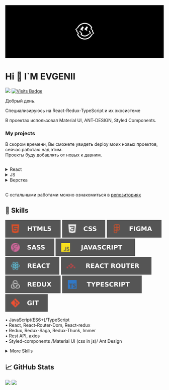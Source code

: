 <img src='./githeader.jpg' />


<h1 > Hi 👋 I`M EVGENII </h1>

<img src='https://www.codewars.com/users/EvgeniiLapotko/badges/micro' />         [![Visits Badge](https://badges.pufler.dev/visits/EvgeniiLapotko/EvgeniiLapotko)](https://github.com/EvgeniiLapotko)


Добрый день.

Специализируюсь на React-Redux-TypeScript и их экосистеме

В проектах использовал Material UI, ANT-DESIGN, Styled Components.

<h3> My projects </h3>
В скором времени, Вы сможете увидеть deploy моих новых проектов, сейчас работаю над этим.
<br />
Проекты буду добавлять от новых к давним.
<br />

<h2></h2>

<details>
<summary>React</summary>
  
  
  
  * Airbnb проект для ознакомления с  Next/React/Tailwind CSS/React-date-range/ReactMapGL. <a href='https://react-airbnb-one.vercel.app/'>демо</a> | <a href='https://github.com/EvgeniiLapotko/react-airbnb'>код</a>
  * Chat проект для ознакомления с  Next/React/StyledComponent-MaterialUi/TS/FirebaseAuth/Firestore. .<a href='https://whatsapp-chat-henna.vercel.app/'>демо</a> | <a href='https://github.com/EvgeniiLapotko/watsapp-chat'>код</a>
  * Slack chat использовал React/Redux-Toolkit/StyledComponent-MaterialUi/TS/Firebase. .<a href='https://slack-clone-aa760.web.app/'>демо</a> | <a href='https://github.com/EvgeniiLapotko/slack-clone'>код</a>
  * React Twitter использовал React-Redux-Saga-Immer-TypeScript не полноценная копия твитера. некоторые основные страницы в целях закрепления знаний TS и Saga. Данные запрашиваются с json-placeholder <a href='https://evgeniilapotko.github.io/react-twitter/'>демо</a> | <a href='https://github.com/EvgeniiLapotko/react-twitter'>код</a>
  * App для поска книг с GoogleBookApi <a href='https://evgeniilapotko.github.io/googleBooks/'>демо</a> | <a href='https://github.com/EvgeniiLapotko/googleBooks'>код</a>
  * App для заказа Пиццы <a href='https://evgeniilapotko.github.io/React-Pizzas/'>демо</a> | <a href='https://github.com/EvgeniiLapotko/React-Pizzas'>код</a> 
  * Учебный проект(без серверной части DB - mockApi) React-Chat <a href='https://evgeniilapotko.github.io/React-Chat/'>демо</a> | <a href='https://github.com/EvgeniiLapotko/React-Chat'>код</a> 
  * App для поска коктелей с thecocktaildbAPI <a href='https://evgeniilapotko.github.io/CoctailsDB/'>демо</a> | <a href='https://github.com/EvgeniiLapotko/CoctailsDB'>код</a>
  * App contacts book <a href='https://evgeniilapotko.github.io/contactBook/'>демо</a> | <a href='https://github.com/EvgeniiLapotko/contactBook'>код</a>
  * App генератор цвета <a href='https://evgeniilapotko.github.io/ColorGenerator/'>демо</a> | <a href='https://github.com/EvgeniiLapotko/ColorGenerator'>код</a>
</details>


<details>
 
  <summary> JS </summary>
  
  * <details>
    <summary>16 заданий JS <a href='https://github.com/EvgeniiLapotko/40Project-Js'>код</a></summary>
          
    * random background <a href='https://evgeniilapotko.github.io/40Project-Js/task1-bgrandom/index.html'>демо</a>
    * counter <a href='https://evgeniilapotko.github.io/40Project-Js/task2-counter/index.html'>демо</a>
    * userCart <a href='https://evgeniilapotko.github.io/40Project-Js/task3-userCart/index.html'>демо</a>
    * tabs questions <a href='https://evgeniilapotko.github.io/40Project-Js/task6-question/index.html'>демо</a>
    * tabs filterMenu <a href='https://evgeniilapotko.github.io/40Project-Js/task7-filterMenu/index.html'>демо</a>
    * video background  <a href='https://evgeniilapotko.github.io/40Project-Js/task8-videoBG/index.html'>демо</a>
    * tabs <a href='https://evgeniilapotko.github.io/40Project-Js/task10-tabs/index.html'>демо</a>
    * backTimer <a href='https://evgeniilapotko.github.io/40Project-Js/task11-backTimer/index.html'>демо</a>
    * generateText <a href='https://evgeniilapotko.github.io/40Project-Js/task12-generateText/index.html'>демо</a>
    * slider <a href='https://evgeniilapotko.github.io/40Project-Js/task14-slider/index.html'>демо</a>
    * RockPaperScissors <a href='https://evgeniilapotko.github.io/40Project-Js/task15-RockPaperScissors/index.html'>демо</a>
    * SimonGame <a href='https://evgeniilapotko.github.io/40Project-Js/task16-SimonGame/index.html'>демо</a>
    * memoryGame <a href='https://evgeniilapotko.github.io/40Project-Js/task19-memoryGame/index.html'>демо</a>
    * whackGame <a href='https://evgeniilapotko.github.io/40Project-Js/task20-whackGame/index.html'>демо</a>
    * darkTheme <a href='https://evgeniilapotko.github.io/40Project-Js/task22-darkTheme/index.html'>демо</a>
    * boxShadowGenerator <a href='https://evgeniilapotko.github.io/40Project-Js/task23-boxShadowGenerator/index.html'>демо</a>
    
    </details>
   
  
    
  
  * Мини рисовалка <a href='https://evgeniilapotko.github.io/paint-js/'>демо</a> | <a href='https://github.com/EvgeniiLapotko/paint-js'>код</a>
  * Копия расширения momentum <a href='https://evgeniilapotko.github.io/momentum-todo-js/'>демо</a> | <a href='https://github.com/EvgeniiLapotko/momentum-todo-js'>код</a>
</details>

  
<details>
  
<summary>Верстка </summary>
  
  * <details>
    
    <summary>Верстка интернет магазина <a href='https://github.com/EvgeniiLapotko/moderno'>код</a></summary>
    
    
    
    * <a href='https://evgeniilapotko.github.io/moderno//app/index.html'>Главная</a> 
    * <a href='https://evgeniilapotko.github.io/moderno//app/about.html'>О нас</a> 
    * <a href='https://evgeniilapotko.github.io/moderno//app/contact.html'>Контакты</a> 
    * <a href='https://evgeniilapotko.github.io/moderno//app/page404.html'>404</a> 
    * <a href='https://evgeniilapotko.github.io/moderno//app/profile.html'>Профиль</a> 
    * <a href='https://evgeniilapotko.github.io/moderno//app/products-details.html'>Продукт</a> 
    * <a href='https://evgeniilapotko.github.io/moderno//app/settings.html'>Настройка</a> 
    * <a href='https://evgeniilapotko.github.io/moderno//app/upload.html'>Обновить тему</a> 
    * <a href='https://evgeniilapotko.github.io/moderno//app/withdraw.html'>Инфо</a> 
  
    </details>
  
  * Верстка лединга home-stroy <a href='https://evgeniilapotko.github.io/home-stroy/dist/index.html'>демо</a> | <a href='https://github.com/EvgeniiLapotko/home-stroy'>код</a>
  * Верстка лединга химчистка мебели <a href='https://evgeniilapotko.github.io/cleaning/dist/index.html'>демо</a> | <a href='https://github.com/EvgeniiLapotko/cleaning'>код</a>
  * Верстка лединга строительной компании <a href='https://evgeniilapotko.github.io/blitz_Estate/dist/index.html'>демо</a> | <a href='https://github.com/EvgeniiLapotko/blitz_Estate'>код</a>
  * Верстка лединга go-surf <a href='https://evgeniilapotko.github.io/surf/dist/index.html'>демо</a> | <a href='https://github.com/EvgeniiLapotko/surf'>код</a>
  * Верстка лединга mavic <a href='https://evgeniilapotko.github.io/mavic/app/index.html'>демо</a> | <a href='https://github.com/EvgeniiLapotko/mavic'>код</a>
  * Верстка лединга <a href='https://evgeniilapotko.github.io/BisLite-2-project/'>демо</a> | <a href='https://github.com/EvgeniiLapotko/BisLite-2-project'>код</a>
</details>

<h2></h2>
C остальными работами можно ознакомиться в <a href='https://github.com/EvgeniiLapotko?tab=repositories'>репозиториях</a> <br />


<h2>💼 Skills</h2>

![alt-текст](./html.svg )
![alt-текст](./css.svg )
![alt-текст](./figma.svg )
![alt-текст](./scss.svg )
![alt-текст](./js.svg )
![alt-текст](./react.svg )
![alt-текст](./rrouter.svg )
![alt-текст](./redux.svg )
![alt-текст](./ts.svg )
![alt-текст](./git.svg )

• JavaScript(ES6+)/TypeScript <br/>
• React, React-Router-Dom, React-redux <br/>
• Redux, Redux-Saga, Redux-Thunk, Immer <br/>
• Rest API, axios <br/>
• Styled-components /Material UI (css in js)/ Ant Design <br/>

<details>
<summary>More Skills</summary>
  
  * Git/Github
  * БЭМ(css)
  * Figma, Photoshop
  * Gulp/Webpack
  * API
  
 </details>

<h2>📈 GitHub Stats</h2>



<img align="center" src='https://github-readme-stats.vercel.app/api?username=EvgeniiLapotko&show_icons=true&line_height=27&css&title_color=ffffff&text_color=c9cacc&icon_color=4AB197&bg_color=1A2B34&border_radius=20&hide=issues' />

<img align="center" src='https://github-readme-stats.vercel.app/api/top-langs/?username=EvgeniiLapotko&layout=compact&css&title_color=ffffff&text_color=c9cacc&icon_color=4AB197&bg_color=1A2B34&border_radius=20&card_width=450'/>



<!--
**EvgeniiLapotko/EvgeniiLapotko** is a ✨ _special_ ✨ repository because its `README.md` (this file) appears on your GitHub profile.

Here are some ideas to get you started:

- 🔭 I’m currently working on ...
- 🌱 I’m currently learning ...
- 👯 I’m looking to collaborate on ...
- 🤔 I’m looking for help with ...
- 💬 Ask me about ...
- 📫 How to reach me: ...
- 😄 Pronouns: ...
- ⚡ Fun fact: ...
-->
